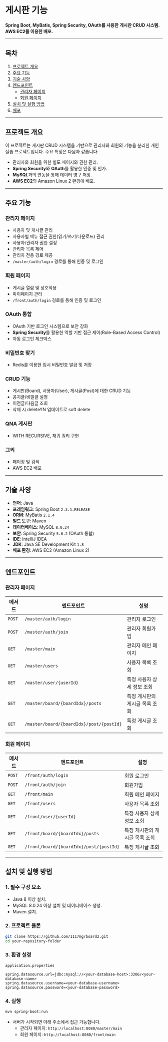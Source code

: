 # **게시판 기능**

**Spring Boot, MyBatis, Spring Security, OAuth를 사용한 게시판 CRUD 시스템. AWS EC2를 이용한 배포.**

---

## **목차**
1. [프로젝트 개요](#프로젝트-개요)
2. [주요 기능](#주요-기능)
3. [기술 사양](#기술-사양)
4. [엔드포인트](#엔드포인트)
   - [관리자 페이지](#관리자-페이지)
   - [회원 페이지](#회원-페이지)
5. [설치 및 실행 방법](#설치-및-실행-방법)
6. [배포](#배포)

---

## **프로젝트 개요**

이 프로젝트는 게시판 CRUD 시스템을 기반으로 관리자와 회원의 기능을 분리한 개인 실습 프로젝트입니다. 주요 특징은 다음과 같습니다:

- 관리자와 회원을 위한 별도 페이지와 권한 관리.
- **Spring Security**와 **OAuth**를 활용한 인증 및 인가.
- **MySQL**과의 연동을 통해 데이터 영구 저장.
- **AWS EC2**의 Amazon Linux 2 환경에 배포.

---

## **주요 기능**

### **관리자 페이지**
- 사용자 및 게시글 관리
- 사용자별 메뉴 접근 권한(읽기/쓰기/다운로드) 관리
- 사용자/관리자 권한 설정
- 관리자 목록 제어
- 관리자 전용 경로 제공
- `/master/auth/login` 경로를 통해 인증 및 로그인

### **회원 페이지**
- 게시글 열람 및 상호작용
- 마이페이지 관리
- `/front/auth/login` 경로를 통해 인증 및 로그인

### **OAuth 통합**
- OAuth 기반 로그인 시스템으로 보안 강화
- **Spring Security**를 활용한 역할 기반 접근 제어(Role-Based Access Control)
- 자동 로그인 체크박스

### **비밀번호 찾기**
- Redis를 이용한 임시 비밀번호 발급 및 저장

### **CRUD 기능**
- 게시판(Board), 사용자(User), 게시글(Post)에 대한 CRUD 기능
- 공지글/비밀글 설정
- 이전글/다음글 조회
- 삭제 시 deleteYN 업데이트로 soft delete

### **QNA 게시판**
- WITH RECURSIVE, 재귀 쿼리 구현

### **그외**
- 페이징 및 검색
- AWS EC2 배포

---

## **기술 사양**

- **언어**: Java
- **프레임워크**: Spring Boot `2.3.1.RELEASE`
- **ORM**: MyBatis `2.1.4`
- **빌드 도구**: Maven
- **데이터베이스**: MySQL `8.0.24`
- **보안**: Spring Security `5.6.2` (OAuth 통합)
- **IDE**: IntelliJ IDEA
- **JDK**: Java SE Development Kit `1.8`
- **배포 환경**: AWS EC2 (Amazon Linux 2)

---

## **엔드포인트**

### **관리자 페이지**

| 메서드 | 엔드포인트                              | 설명                          |
|--------|-----------------------------------------|-------------------------------|
| `POST` | `/master/auth/login`                   | 관리자 로그인                 |
| `POST` | `/master/auth/join`                    | 관리자 회원가입               |
| `GET`  | `/master/main`                         | 관리자 메인 페이지            |
| `GET`  | `/master/users`                        | 사용자 목록 조회              |
| `GET`  | `/master/user/{userId}`                | 특정 사용자 상세 정보 조회    |
| `GET`  | `/master/board/{boardIdx}/posts`       | 특정 게시판의 게시글 목록 조회|
| `GET`  | `/master/board/{boardIdx}/post/{postId}` | 특정 게시글 조회             |

### **회원 페이지**

| 메서드 | 엔드포인트                              | 설명                          |
|--------|-----------------------------------------|-------------------------------|
| `POST` | `/front/auth/login`                    | 회원 로그인                   |
| `POST` | `/front/auth/join`                     | 회원가입                      |
| `GET`  | `/front/main`                          | 회원 메인 페이지              |
| `GET`  | `/front/users`                         | 사용자 목록 조회              |
| `GET`  | `/front/user/{userId}`                 | 특정 사용자 상세 정보 조회    |
| `GET`  | `/front/board/{boardIdx}/posts`        | 특정 게시판의 게시글 목록 조회|
| `GET`  | `/front/board/{boardIdx}/post/{postId}` | 특정 게시글 조회             |

---

## **설치 및 실행 방법**

### **1. 필수 구성 요소**
- Java 8 이상 설치.
- MySQL 8.0.24 이상 설치 및 데이터베이스 생성.
- Maven 설치.

### **2. 프로젝트 클론**
```bash
git clone https://github.com/1117mg/board2.git
cd your-repository-folder
```

### **3. 환경 설정**
`application.properties`
```properties
spring.datasource.url=jdbc:mysql://<your-database-host>:3306/<your-database-name>
spring.datasource.username=<your-database-username>
spring.datasource.password=<your-database-password>
```

### **4. 실행**
```bash
mvn spring-boot:run
```

- 서버가 시작되면 아래 주소에서 접근 가능합니다.
  - 관리자 페이지: `http://localhost:8080/master/main`
  - 회원 페이지: `http://localhost:8080/front/main`
